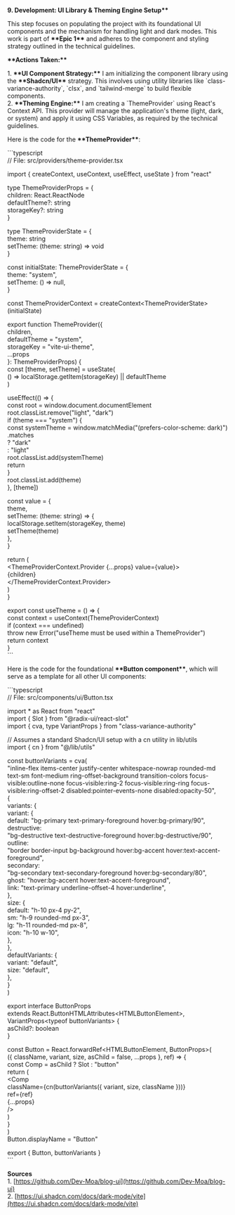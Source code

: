 **9\. Development: UI Library & Theming Engine Setup\*\***

This step focuses on populating the project with its foundational UI components and the mechanism for handling light and dark modes. This work is part of **\*\*Epic 1\*\*** and adheres to the component and styling strategy outlined in the technical guidelines.

**\*\*Actions Taken:\*\***

1\. **\*\*UI Component Strategy:\*\*** I am initializing the component library using the **\*\*Shadcn/UI\*\*** strategy. This involves using utility libraries like \`class-variance-authority\`, \`clsx\`, and \`tailwind-merge\` to build flexible components.  
2\. **\*\*Theming Engine:\*\*** I am creating a \`ThemeProvider\` using React's Context API. This provider will manage the application's theme (light, dark, or system) and apply it using CSS Variables, as required by the technical guidelines.

Here is the code for the **\*\*ThemeProvider\*\***:

\`\`\`typescript  
// File: src/providers/theme-provider.tsx

import { createContext, useContext, useEffect, useState } from "react"

type ThemeProviderProps \= {  
 children: React.ReactNode  
 defaultTheme?: string  
 storageKey?: string  
}

type ThemeProviderState \= {  
 theme: string  
 setTheme: (theme: string) \=\> void  
}

const initialState: ThemeProviderState \= {  
 theme: "system",  
 setTheme: () \=\> null,  
}

const ThemeProviderContext \= createContext\<ThemeProviderState\>(initialState)

export function ThemeProvider({  
 children,  
 defaultTheme \= "system",  
 storageKey \= "vite-ui-theme",  
 ...props  
}: ThemeProviderProps) {  
 const \[theme, setTheme\] \= useState(  
 () \=\> localStorage.getItem(storageKey) || defaultTheme  
 )

useEffect(() \=\> {  
 const root \= window.document.documentElement  
 root.classList.remove("light", "dark")  
 if (theme \=== "system") {  
 const systemTheme \= window.matchMedia("(prefers-color-scheme: dark)")  
 .matches  
 ? "dark"  
 : "light"  
 root.classList.add(systemTheme)  
 return  
 }  
 root.classList.add(theme)  
 }, \[theme\])

const value \= {  
 theme,  
 setTheme: (theme: string) \=\> {  
 localStorage.setItem(storageKey, theme)  
 setTheme(theme)  
 },  
 }

return (  
 \<ThemeProviderContext.Provider {...props} value={value}\>  
 {children}  
 \</ThemeProviderContext.Provider\>  
 )  
}

export const useTheme \= () \=\> {  
 const context \= useContext(ThemeProviderContext)  
 if (context \=== undefined)  
 throw new Error("useTheme must be used within a ThemeProvider")  
 return context  
}  
\`\`\`

Here is the code for the foundational **\*\*Button component\*\***, which will serve as a template for all other UI components:

\`\`\`typescript  
// File: src/components/ui/Button.tsx

import \* as React from "react"  
import { Slot } from "@radix-ui/react-slot"  
import { cva, type VariantProps } from "class-variance-authority"

// Assumes a standard Shadcn/UI setup with a cn utility in lib/utils  
import { cn } from "@/lib/utils"

const buttonVariants \= cva(  
 "inline-flex items-center justify-center whitespace-nowrap rounded-md text-sm font-medium ring-offset-background transition-colors focus-visible:outline-none focus-visible:ring-2 focus-visible:ring-ring focus-visible:ring-offset-2 disabled:pointer-events-none disabled:opacity-50",  
 {  
 variants: {  
 variant: {  
 default: "bg-primary text-primary-foreground hover:bg-primary/90",  
 destructive:  
 "bg-destructive text-destructive-foreground hover:bg-destructive/90",  
 outline:  
 "border border-input bg-background hover:bg-accent hover:text-accent-foreground",  
 secondary:  
 "bg-secondary text-secondary-foreground hover:bg-secondary/80",  
 ghost: "hover:bg-accent hover:text-accent-foreground",  
 link: "text-primary underline-offset-4 hover:underline",  
 },  
 size: {  
 default: "h-10 px-4 py-2",  
 sm: "h-9 rounded-md px-3",  
 lg: "h-11 rounded-md px-8",  
 icon: "h-10 w-10",  
 },  
 },  
 defaultVariants: {  
 variant: "default",  
 size: "default",  
 },  
 }  
)

export interface ButtonProps  
 extends React.ButtonHTMLAttributes\<HTMLButtonElement\>,  
 VariantProps\<typeof buttonVariants\> {  
 asChild?: boolean  
}

const Button \= React.forwardRef\<HTMLButtonElement, ButtonProps\>(  
 ({ className, variant, size, asChild \= false, ...props }, ref) \=\> {  
 const Comp \= asChild ? Slot : "button"  
 return (  
 \<Comp  
 className={cn(buttonVariants({ variant, size, className }))}  
 ref={ref}  
 {...props}  
 /\>  
 )  
 }  
)  
Button.displayName \= "Button"

export { Button, buttonVariants }  
\`\`\`

**Sources**  
1\. [https://github.com/Dev-Moa/blog-ui](https://github.com/Dev-Moa/blog-ui)  
2\. [https://ui.shadcn.com/docs/dark-mode/vite](https://ui.shadcn.com/docs/dark-mode/vite)
